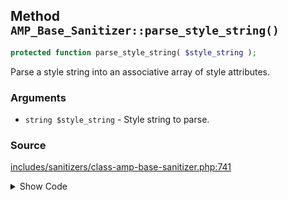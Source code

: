 ## Method `AMP_Base_Sanitizer::parse_style_string()`

```php
protected function parse_style_string( $style_string );
```

Parse a style string into an associative array of style attributes.

### Arguments

* `string $style_string` - Style string to parse.

### Source

[includes/sanitizers/class-amp-base-sanitizer.php:741](https://github.com/ampproject/amp-wp/blob/develop/includes/sanitizers/class-amp-base-sanitizer.php#L741-L755)

<details>
<summary>Show Code</summary>

```php
protected function parse_style_string( $style_string ) {
	// We need to turn the style string into an associative array of styles first.
	$style_string = trim( $style_string, " \t\n\r\0\x0B;" );
	$elements     = preg_split( '/(\s*:\s*|\s*;\s*)/', $style_string );
	if ( 0 !== count( $elements ) % 2 ) {
		// Style string was malformed, try to process as good as possible by stripping the last element.
		array_pop( $elements );
	}
	$chunks = array_chunk( $elements, 2 );
	// phpcs:ignore PHPCompatibility.FunctionUse.NewFunctions.array_columnFound -- WP Core provides a polyfill.
	return array_combine( array_column( $chunks, 0 ), array_column( $chunks, 1 ) );
}
```

</details>
